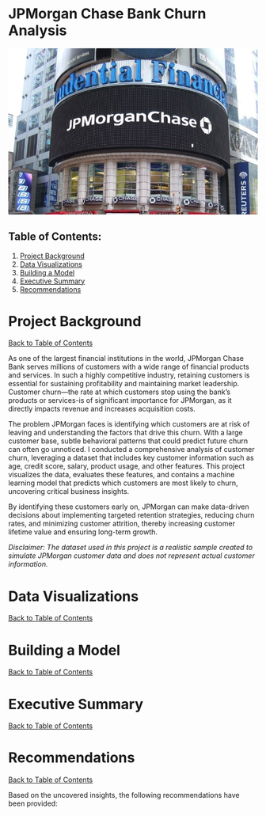# JPMorgan Chase Bank Churn Analysis

![Thumbnail](presentation/JP-Morgan-Chase.jpeg)

## Table of Contents:
1. [Project Background](#project-background)
2. [Data Visualizations](#data-visualizations)
3. [Building a Model](#building-a-model)
4. [Executive Summary](#executive-summary)
5. [Recommendations](#recommendations)

# Project Background
[Back to Table of Contents](#table-of-contents)

As one of the largest financial institutions in the world, JPMorgan Chase Bank serves millions of customers with a wide range of financial products and services. In such a highly competitive industry, retaining customers is essential for sustaining profitability and maintaining market leadership. Customer churn—the rate at which customers stop using the bank’s products or services-is of significant importance for JPMorgan, as it directly impacts revenue and increases acquisition costs.

The problem JPMorgan faces is identifying which customers are at risk of leaving and understanding the factors that drive this churn. With a large customer base, subtle behavioral patterns that could predict future churn can often go unnoticed. I conducted a comprehensive analysis of customer churn, leveraging a dataset that includes key customer information such as age, credit score, salary, product usage, and other features. This project visualizes the data, evaluates these features, and contains a machine learning model that predicts which customers are most likely to churn, uncovering critical business insights. 

By identifying these customers early on, JPMorgan can make data-driven decisions about implementing targeted retention strategies, reducing churn rates, and minimizing customer attrition, thereby increasing customer lifetime value and ensuring long-term growth.

*Disclaimer: The dataset used in this project is a realistic sample created to simulate JPMorgan customer data and does not represent actual customer information.*

# Data Visualizations
[Back to Table of Contents](#table-of-contents)

# Building a Model
[Back to Table of Contents](#table-of-contents)

# Executive Summary
[Back to Table of Contents](#table-of-contents)

# Recommendations
[Back to Table of Contents](#table-of-contents)

Based on the uncovered insights, the following recommendations have been provided:

